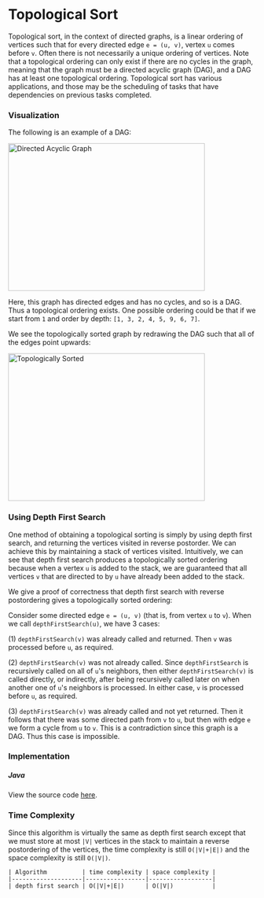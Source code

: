# Topological Sort

Topological sort, in the context of directed graphs, is a linear ordering of vertices such that for
every directed edge `e = (u, v)`, vertex `u` comes before `v`. Often there is not necessarily a 
unique ordering of vertices. Note that a topological ordering can only exist if there are no cycles
in the graph, meaning that the graph must be a directed acyclic graph (DAG), and a DAG has at least
one topological ordering. Topological sort has various applications, and those may be the scheduling
of tasks that have dependencies on previous tasks completed.

### Visualization

The following is an example of a DAG:

<img src="https://i.imgur.com/E49Ssuh.png" alt="Directed Acyclic Graph" width="400" height="300">

Here, this graph has directed edges and has no cycles, and so is a DAG. Thus a topological ordering
exists. One possible ordering could be that if we start from `1` and order by depth: 
`[1, 3, 2, 4, 5, 9, 6, 7]`.

We see the topologically sorted graph by redrawing the DAG such that all of the edges point 
upwards:

<img src="https://i.imgur.com/Dm1G3GD.png" alt="Topologically Sorted" width="400" height="300">

### Using Depth First Search

One method of obtaining a topological sorting is simply by using depth first search, and returning
the vertices visited in reverse postorder. We can achieve this by maintaining a stack of vertices
visited. Intuitively, we can see that depth first search produces a topologically sorted ordering 
because when a vertex `u` is added to the stack, we are guaranteed that all vertices `v` that are 
directed to by `u` have already been added to the stack.

We give a proof of correctness that depth first search with reverse postordering gives a 
topologically sorted ordering:

Consider some directed edge `e = (u, v)` (that is, from vertex `u` to `v`). When we call 
`depthFirstSearch(u)`, we have 3 cases:

(1) `depthFirstSearch(v)` was already called and returned. Then `v` was processed before `u`, as
required.

(2) `depthFirstSearch(v)` was not already called. Since `depthFirstSearch` is recursively called on 
all of `u`'s neighbors, then either `depthFirstSearch(v)` is called directly, or indirectly, after
being recursively called later on when another one of `u`'s neighbors is processed. In either case,
`v` is processed before `u`, as required.

(3) `depthFirstSearch(v)` was already called and not yet returned. Then it follows that there was 
some directed path from `v` to `u`, but then with edge `e` we form a cycle from `u` to `v`. This is
a contradiction since this graph is a DAG. Thus this case is impossible.

### Implementation

##### Java

View the source code [here](https://github.com/algorithm-helper/implementations/blob/master/java/com/algorithmhelper/algorithms/graphs/TopologicalSort.java).

<script src="https://gist.github.com/eliucs/432740d0bc175db41672e2c5d6ef1cac.js"></script>

### Time Complexity

Since this algorithm is virtually the same as depth first search except that we must store at most 
`|V|` vertices in the stack to maintain a reverse postordering of the vertices, the time complexity
is still `O(|V|+|E|)` and the space complexity is still `O(|V|)`.

```
| Algorithm          | time complexity | space complexity |
|--------------------|-----------------|------------------|
| depth first search | O(|V|+|E|)      | O(|V|)           |
```
